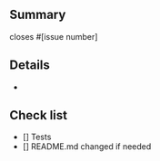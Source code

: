 <!--
Please make sure you read our contributing guidelines at
https://github.com/afonasev/flake8-if-expr/blob/master/.github/CONTRIBUTING.md
before opening a pull request. Thanks!
-->

## Summary

closes #[issue number]

## Details

-

## Check list

- [] Tests
- [] README.md changed if needed

